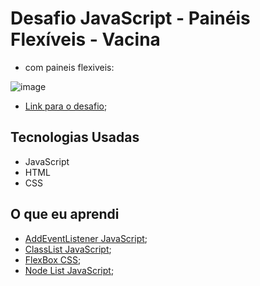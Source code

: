 # Desafio JavaScript - Painéis Flexíveis - Vacina

- com paineis flexiveis: 

![image](https://user-images.githubusercontent.com/74818185/228921283-0b560636-78cd-4580-899f-a7bdfeb4decd.png)

* [Link para o desafio](https://lizvidotti91.github.io/desafio-30-dias-js/Dia%205/index.html); 

## Tecnologias Usadas

*   JavaScript
*   HTML
*   CSS

## O que eu aprendi

* [AddEventListener JavaScript](https://developer.mozilla.org/pt-BR/docs/Web/API/Element/addEventListener); 
* [ClassList JavaScript](https://www.w3schools.com/jsref/prop_element_classlist.asp); 
* [FlexBox CSS](https://www.w3schools.com/css/css3_flexbox.asp); 
* [Node List JavaScript](https://developer.mozilla.org/pt-BR/docs/Web/API/NodeList); 
